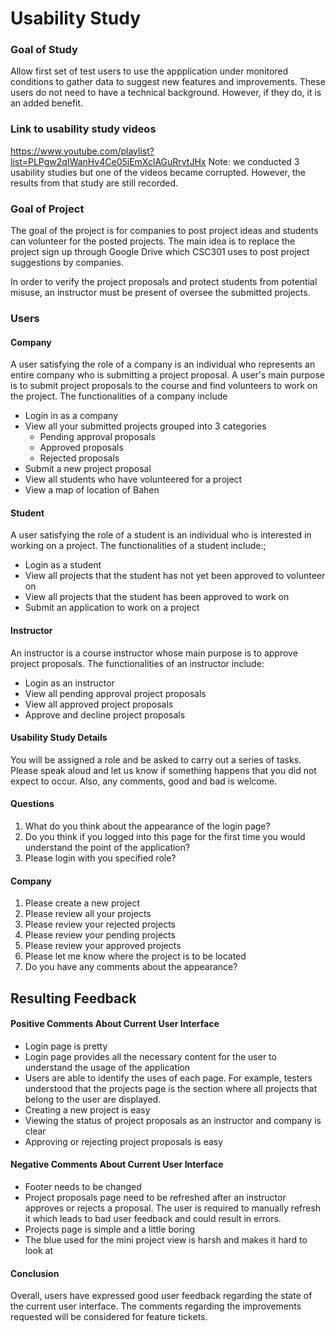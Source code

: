 # Usability Study

### Goal of Study

Allow first set of test users to use the appplication under monitored conditions to gather data to suggest new features and improvements. These users do not need to have a technical background. However, if they do, it is an added benefit.

### Link to usability study videos
https://www.youtube.com/playlist?list=PLPgw2qIWanHv4Ce05jEmXclAGuRrvtJHx
Note: we conducted 3 usability studies but one of the videos became corrupted. However, the results from that study are still recorded.

### Goal of Project

The goal of the project is for companies to post project ideas and students can volunteer for the posted projects.
The main idea is to replace the project sign up through Google Drive which CSC301 uses to post project suggestions by
companies. 

In order to verify the project proposals and protect students from potential misuse, an instructor must be present of 
oversee the submitted projects.

### Users

#### Company
A user satisfying the role of a company is an individual who represents an entire company who is submitting a project proposal.
A user's main purpose is to submit project proposals to the course and find volunteers to work on the project.
The functionalities of a company include
* Login in as a company
* View all your submitted projects grouped into 3 categories
    * Pending approval proposals
    * Approved proposals
    * Rejected proposals
* Submit a new project proposal
* View all students who have volunteered for a project
* View a map of location of Bahen



#### Student
A user satisfying the role of a student is an individual who is interested in working on a project.
The functionalities of a student include:;
* Login as a student
* View all projects that the student has not yet been approved to volunteer on
* View all projects that the student has been approved to work on
* Submit an application to work on a project

#### Instructor
An instructor is a course instructor whose main purpose is to approve project proposals.
The functionalities of an instructor include:
* Login as an instructor
* View all pending approval project proposals
* View all approved project proposals
* Approve and decline project proposals

#### Usability Study Details
You will be assigned a role and be asked to carry out a series of tasks. Please speak aloud and let 
us know if something happens that you did not expect to occur. Also, any comments, good and bad is welcome.

#### Questions
1. What do you think about the appearance of the login page?
2. Do you think if you logged into this page for the first time you would understand the point of the application?
3. Please login with you specified role? 

#### Company
1. Please create a new project
2. Please review all your projects
3. Please review your rejected projects
4. Please review your pending projects
5. Please review your approved projects
6. Please let me know where the project is to be located
7. Do you have any comments about the appearance?

## Resulting Feedback

#### Positive Comments About Current User Interface
* Login page is pretty
* Login page provides all the necessary content for the user to understand the usage of the application
* Users are able to identify the uses of each page. For example, testers understood that the projects page is the section where all projects that belong to the user are displayed. 
* Creating a new project is easy
* Viewing the status of project proposals as an instructor and company is clear
* Approving or rejecting project proposals is easy

#### Negative Comments About Current User Interface
* Footer needs to be changed
* Project proposals page need to be refreshed after an instructor approves or rejects a proposal. The user is required to manually refresh it which leads to bad user feedback and could result in errors.
* Projects page is simple and a little boring
* The blue used for the mini project view is harsh and makes it hard to look at

#### Conclusion
Overall, users have expressed good user feedback regarding the state of the current user interface. The comments regarding the improvements requested will be considered for feature tickets.
